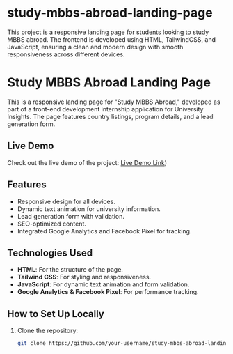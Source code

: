 # study-mbbs-abroad-landing-page
This project is a responsive landing page for students looking to study MBBS abroad. The frontend is developed using HTML, TailwindCSS, and JavaScript, ensuring a clean and modern design with smooth responsiveness across different devices. 

# Study MBBS Abroad Landing Page

This is a responsive landing page for "Study MBBS Abroad," developed as part of a front-end development internship application for University Insights. The page features country listings, program details, and a lead generation form.

## Live Demo
Check out the live demo of the project: [Live Demo Link](https://study-mbbs-abroad-landing-page-main.vercel.app/))

## Features
- Responsive design for all devices.
- Dynamic text animation for university information.
- Lead generation form with validation.
- SEO-optimized content.
- Integrated Google Analytics and Facebook Pixel for tracking.

## Technologies Used
- **HTML**: For the structure of the page.
- **Tailwind CSS**: For styling and responsiveness.
- **JavaScript**: For dynamic text animation and form validation.
- **Google Analytics & Facebook Pixel**: For performance tracking.

## How to Set Up Locally
1. Clone the repository:
   ```bash
   git clone https://github.com/your-username/study-mbbs-abroad-landing-page.git
